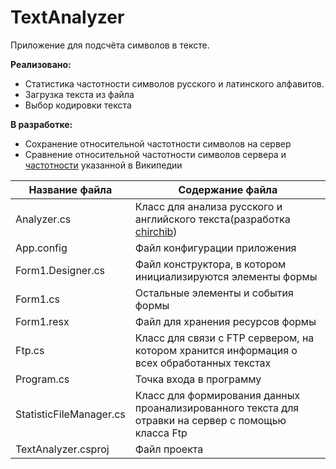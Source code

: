 # TextAnalyzer
Приложение для подсчёта символов в тексте.

**Реализовано:**
* Статистика частотности символов русского и латинского алфавитов.
* Загрузка текста из файла
* Выбор кодировки текста

**В разработке:**
* Сохранение относительной частотности символов на сервер
* Сравнение относительной частотности символов сервера и [частотности](https://ru.wikipedia.org/wiki/%D0%A7%D0%B0%D1%81%D1%82%D0%BE%D1%82%D0%BD%D0%BE%D1%81%D1%82%D1%8C) указанной в Википедии

Название файла            | Содержание файла
--------------------------|-----------------------
Analyzer.cs               | Класс для анализа русского и английского текста(разработка [chirchib](https://github.com/chirchib))
App.config                | Файл конфигурации приложения
Form1.Designer.cs         | Файл конструктора, в котором инициализируются элементы формы
Form1.cs                  | Остальные элементы и события формы
Form1.resx                | Файл для хранения ресурсов формы
Ftp.cs                    | Класс для связи с FTP сервером, на котором хранится информация о всех обработанных текстах
Program.cs                | Точка входа в программу
StatisticFileManager.cs   | Класс для формирования данных проанализированного текста для отравки на сервер с помощью класса Ftp
TextAnalyzer.csproj       | Файл проекта
